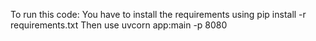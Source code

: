 To run this code:
You have to install the requirements using pip install -r requirements.txt
Then use uvcorn app:main -p 8080
